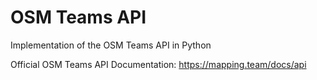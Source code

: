 OSM Teams API
===

Implementation of the OSM Teams API in Python

Official OSM Teams API Documentation: https://mapping.team/docs/api

